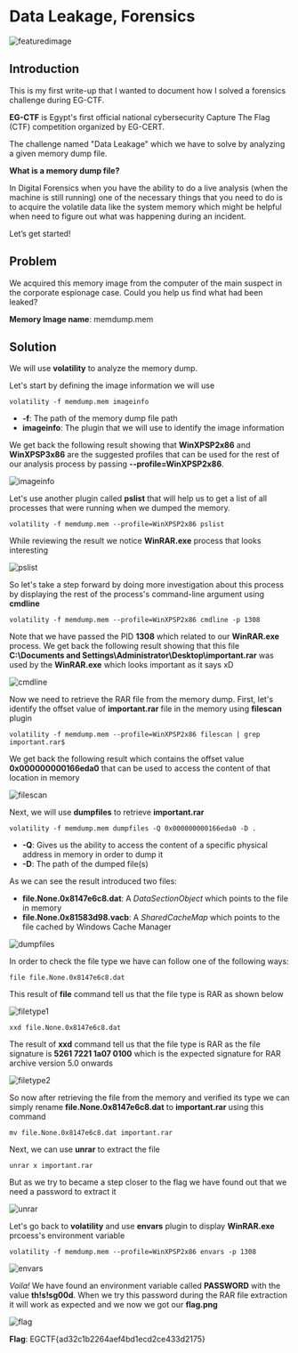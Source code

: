 # Data Leakage, Forensics

![featuredimage](assets/digital_forensics.jpg)

## Introduction

This is my first write-up that I wanted to document how I solved a forensics challenge during EG-CTF.

**EG-CTF** is Egypt's first official national cybersecurity Capture The Flag (CTF) competition organized by EG-CERT.

The challenge named "Data Leakage" which we have to solve by analyzing a given memory dump file.

**What is a memory dump file?**

In Digital Forensics when you have the ability to do a live analysis (when the machine is still running) one of the necessary things that you need to do is to acquire the volatile data like the system memory which might be helpful when need to figure out what was happening during an incident.

Let’s get started!

## Problem

We acquired this memory image from the computer of the main suspect in  the corporate espionage case. Could you help us find what had been leaked?

**Memory Image name**: memdump.mem

## Solution

We will use **volatility** to analyze the memory dump.

Let's start by defining the image information we will use

```
volatility -f memdump.mem imageinfo
```

- **-f**: The path of the memory dump file path
- **imageinfo**: The plugin that we will use to identify the image information

We get back the following result showing that **WinXPSP2x86** and **WinXPSP3x86** are the suggested profiles that can be used for the rest of our analysis process by passing **--profile=WinXPSP2x86**.

![imageinfo](assets/data-leakage01.png)

Let's use another plugin called **pslist** that will help us to get a list of all processes that were running when we dumped the memory.

```
volatility -f memdump.mem --profile=WinXPSP2x86 pslist
```

While reviewing the result we notice **WinRAR.exe** process that looks interesting

![pslist](assets/data-leakage02.png)

So let's take a step forward by doing more investigation about this process by displaying the rest of the process's command-line argument using **cmdline**

```
volatility -f memdump.mem --profile=WinXPSP2x86 cmdline -p 1308
```
Note that we have passed the PID **1308** which related to our **WinRAR.exe** process. We get back the following result showing that this file **C:\Documents and Settings\Administrator\Desktop\important.rar** was used by the **WinRAR.exe** which looks important as it says xD

![cmdline](assets/data-leakage03.png)

Now we need to retrieve the RAR file from the memory dump. First, let's identify the offset value of **important.rar** file in the memory using **filescan** plugin

```
volatility -f memdump.mem --profile=WinXPSP2x86 filescan | grep important.rar$
```

We get back the following result which contains the offset value **0x000000000166eda0** that can be used to access the content of that location in memory

![filescan](assets/data-leakage04.png)

Next, we will use **dumpfiles** to retrieve **important.rar**
```
volatility -f memdump.mem dumpfiles -Q 0x000000000166eda0 -D .
```
- **-Q**: Gives us the ability to access the content of a specific physical address in memory in order to dump it
- **-D**: The path of the dumped file(s)

As we can see the result introduced two files:
-  **file.None.0x8147e6c8.dat**: A *DataSectionObject* which points to the file in memory
- **file.None.0x81583d98.vacb**: A *SharedCacheMap* which points to the file cached by Windows Cache Manager

![dumpfiles](assets/data-leakage05.png)

In order to check the file type we have can follow one of the following ways:

```
file file.None.0x8147e6c8.dat
```
This result of **file** command tell us that the file type is RAR as shown below

![filetype1](assets/data-leakage06.png)

```
xxd file.None.0x8147e6c8.dat
```
The result of **xxd** command tell us that the file type is RAR as the file signature is **5261 7221 1a07 0100** which is the expected signature for RAR archive version 5.0 onwards

![filetype2](assets/data-leakage07.png)

So now after retrieving the file from the memory and verified its type we can simply rename **file.None.0x8147e6c8.dat** to **important.rar** using this command
```
mv file.None.0x8147e6c8.dat important.rar
```

Next, we can use **unrar** to extract the file

```
unrar x important.rar
```
But as we try to became a step closer to the flag we have found out that we need a password to extract it

![unrar](assets/data-leakage08.png)

Let's go back to **volatility** and use **envars** plugin to display **WinRAR.exe** prcoess's environment variable
```
volatility -f memdump.mem --profile=WinXPSP2x86 envars -p 1308
```
![envars](assets/data-leakage09.png)

*Voila!* We have found an environment variable called **PASSWORD** with the value **th!s!sg00d**. When we try this password during the RAR file extraction it will work as expected and we now we got our **flag.png**

![flag](assets/data-leakage10.png)

**Flag**: EGCTF{ad32c1b2264aef4bd1ecd2ce433d2175}


